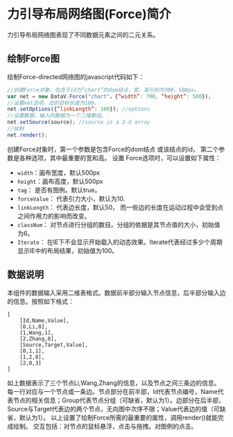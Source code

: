 力引导布局网络图(Force)简介
========================
力引导布局网络图表现了不同数据元素之间的二元关系。 
## 绘制Force图 
绘制Force-directed网络图的javascript代码如下：

```javascript
//创建Force对象，包含于id为”chart”的dom结点，宽、高分别为700、500px。
var net = new DataV.Force("chart"，{“width”: 700, “height”: 500});
//设置net选项，边的目标长度为100。
net.setOptions({“linkLength”: 100}); //options
//设置数据，输入的数据为一个二维数组。
net.setSource(source); //source is a 2-d array
//绘制
net.render();
```
创建Force对象时，第一个参数是包含Force的dom结点 或该结点的id， 第二个参数是各种选项，其中最重要的宽和高。 
设置 Force选项时，可以设置如下属性：

- `width`：画布宽度，默认500px
- `height`：画布高度，默认500px
- `tag`： 是否有图例。默认true。
- `forceValue`： 代表引力大小，默认为10.
- `linkLength`： 代表边长度，默认50， 而一些边的长度在运动过程中会受到点之间作用力的影响而改变。
- `classNum`： 对节点进行分组的数目。分组的依据是其节点值的大小，初始值为6。
- `Iterate`： 在IE下不会显示开始载入的动态效果。Iterate代表经过多少个周期显示IE中的布局结果，初始值为100。

## 数据说明
本组件的数据输入采用二维表格式。数据前半部分输入节点信息，后半部分输入边的信息。按照如下格式：

```
[
    [Id,Name,Value],
    [0,Li,0],
    [1,Wang,1],
    [2,Zhang,0],
    [Source,Target,Value],
    [0,1,1],
    [1,2,8],
    [2,0,3]
]
```

如上数据表示了三个节点Li,Wang,Zhang的信息，以及节点之间三条边的信息。每一行对应与一个节点或一条边。节点部分在前半部，Id代表节点编号，Name代表节点的相关信息；Group代表节点分组（可缺省，默认为1）。边部分在后半部，Source与Target代表边的两个节点，无向图中次序不限；Value代表边的值（可缺省，默认为1）。
以上设置了绘制Force所需的最重要的属性，调用render()就能完成绘制。
交互包括：对节点的鼠标悬浮，点击与拖拽。对图例的点击。
